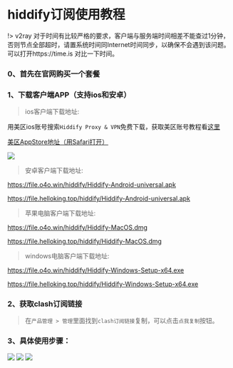 # hiddify订阅使用教程

!> v2ray 对于时间有比较严格的要求，客户端与服务端时间相差不能查过1分钟，否则节点全部超时，请置系统时间同Internet时间同步，以确保不会遇到该问题。可以打开https://time.is 对比一下时间。


### 0、首先在官网购买一个套餐


### 1、下载客户端APP（支持ios和安卓）


> ios客户端下载地址: 

用美区ios账号搜索`Hiddify Proxy & VPN`免费下载，获取美区账号教程看[这里](/ssr/ios.md)

[美区AppStore地址（用Safari打开）](https://app.hiddify.com/)

![](/img/hiddify/1.png)

> 安卓客户端下载地址: 

https://file.o4o.win/hiddify/Hiddify-Android-universal.apk 

https://file.helloking.top/hiddify/Hiddify-Android-universal.apk 

> 苹果电脑客户端下载地址: 

https://file.o4o.win/hiddify/Hiddify-MacOS.dmg

https://file.helloking.top/hiddify/Hiddify-MacOS.dmg

> windows电脑客户端下载地址: 

https://file.o4o.win/hiddify/Hiddify-Windows-Setup-x64.exe

https://file.helloking.top/hiddify/Hiddify-Windows-Setup-x64.exe


### 2、获取clash订阅链接
> 在`产品管理 > 管理`里面找到`clash订阅链接`复制，可以点击`点我复制`按钮。

### 3、具体使用步骤：

![](/img/hiddify/2.png)
![](/img/hiddify/3.png)
![](/img/hiddify/4.png)
